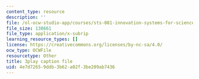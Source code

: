 ```yaml
---
content_type: resource
description: ''
file: /ol-ocw-studio-app/courses/sts-081-innovation-systems-for-science-technology-energy-manufacturing-and-health-spring-2017/4e7d72659ddb3b62a02f3be209ab7436_QcXr9NShqnw.srt
file_size: 138661
file_type: application/x-subrip
learning_resource_types: []
license: https://creativecommons.org/licenses/by-nc-sa/4.0/
ocw_type: OCWFile
resourcetype: Other
title: 3play caption file
uid: 4e7d7265-9ddb-3b62-a02f-3be209ab7436
---
```

